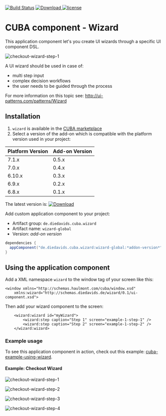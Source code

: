 [![Build Status](https://travis-ci.org/mariodavid/cuba-component-wizard.svg?branch=master)](https://travis-ci.org/mariodavid/cuba-component-wizard)
[ ![Download](https://api.bintray.com/packages/mariodavid/cuba-components/cuba-component-wizard/images/download.svg) ](https://bintray.com/mariodavid/cuba-components/cuba-component-wizard/_latestVersion)
[![license](https://img.shields.io/badge/license-Apache%20License%202.0-blue.svg?style=flat)](http://www.apache.org/licenses/LICENSE-2.0)

CUBA component - Wizard
======================

This application component let's you create UI wizards through a specific UI component DSL. 

![checkout-wizard-step-1](https://github.com/mariodavid/cuba-component-wizard/blob/master/img/checkout-wizard-step-1.png)


A UI wizard should be used in case of:

* multi step input
* complex decision workflows
* the user needs to be guided through the process


For more information on this topic see: http://ui-patterns.com/patterns/Wizard


## Installation


1. `wizard` is available in the [CUBA marketplace](https://www.cuba-platform.com/marketplace/wizard)
2. Select a version of the add-on which is compatible with the platform version used in your project:

| Platform Version | Add-on Version |
| ---------------- | -------------- |
| 7.1.x            | 0.5.x          |
| 7.0.x            | 0.4.x          |
| 6.10.x           | 0.3.x          |
| 6.9.x            | 0.2.x          |
| 6.8.x            | 0.1.x          |


The latest version is: [ ![Download](https://api.bintray.com/packages/mariodavid/cuba-components/cuba-component-wizard/images/download.svg) ](https://bintray.com/mariodavid/cuba-components/cuba-component-wizard/_latestVersion)

Add custom application component to your project:

* Artifact group: `de.diedavids.cuba.wizard`
* Artifact name: `wizard-global`
* Version: *add-on version*

```groovy
dependencies {
  appComponent("de.diedavids.cuba.wizard:wizard-global:*addon-version*")
}
```


## Using the application component

Add a XML namespace `wizard` to the window tag of your screen like this:

    <window xmlns="http://schemas.haulmont.com/cuba/window.xsd"
        xmlns:wizard="http://schemas.diedavids.de/wizard/0.1/ui-component.xsd">


Then add your wizard component to the screen:

        <wizard:wizard id="myWizard">
            <wizard:step caption="Step 1" screen="example-1-step-1" />
            <wizard:step caption="Step 2" screen="example-1-step-2" />
        </wizard:wizard>
        

### Example usage
To see this application component in action, check out this example: [cuba-example-using-wizard](https://github.com/mariodavid/cuba-example-using-wizard).

#### Example: Checkout Wizard
![checkout-wizard-step-1](https://github.com/mariodavid/cuba-component-wizard/blob/master/img/checkout-wizard-step-1.png)

![checkout-wizard-step-2](https://github.com/mariodavid/cuba-component-wizard/blob/master/img/checkout-wizard-step-2.png)

![checkout-wizard-step-3](https://github.com/mariodavid/cuba-component-wizard/blob/master/img/checkout-wizard-step-3.png)

![checkout-wizard-step-4](https://github.com/mariodavid/cuba-component-wizard/blob/master/img/checkout-wizard-step-4.png)
